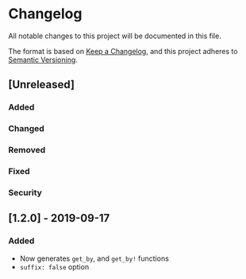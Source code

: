 Changelog
=========

All notable changes to this project will be documented in this file.

The format is based on [Keep a Changelog](https://keepachangelog.com/en/1.0.0/),
and this project adheres to [Semantic Versioning](https://semver.org/spec/v2.0.0.html).

[Unreleased]
------------

### Added

### Changed

### Removed

### Fixed

### Security

[1.2.0] - 2019-09-17
--------------------
### Added
- Now generates `get_by`, and `get_by!` functions
- `suffix: false` option
